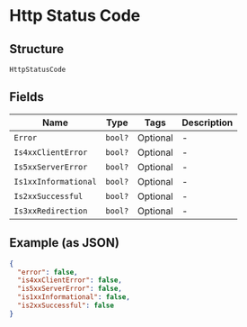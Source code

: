 
# Http Status Code

## Structure

`HttpStatusCode`

## Fields

| Name | Type | Tags | Description |
|  --- | --- | --- | --- |
| `Error` | `bool?` | Optional | - |
| `Is4xxClientError` | `bool?` | Optional | - |
| `Is5xxServerError` | `bool?` | Optional | - |
| `Is1xxInformational` | `bool?` | Optional | - |
| `Is2xxSuccessful` | `bool?` | Optional | - |
| `Is3xxRedirection` | `bool?` | Optional | - |

## Example (as JSON)

```json
{
  "error": false,
  "is4xxClientError": false,
  "is5xxServerError": false,
  "is1xxInformational": false,
  "is2xxSuccessful": false
}
```

